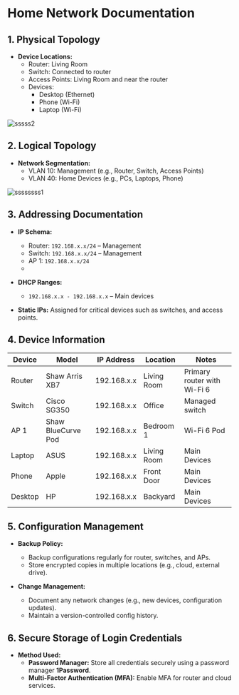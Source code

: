 #  Home Network Documentation

## 1.  Physical Topology
- **Device Locations:**
    - Router: Living Room
    - Switch: Connected to router
    - Access Points:  Living Room and near the router
    - Devices:
        - Desktop (Ethernet) 
        - Phone (Wi-Fi)
        - Laptop (Wi-Fi)

![sssss2](https://github.com/user-attachments/assets/efca8192-bc25-4c77-9579-5012bcd07086)


## 2.  Logical Topology
- **Network Segmentation:**
    - VLAN 10: Management (e.g., Router, Switch, Access Points)
    - VLAN 40: Home Devices (e.g., PCs, Laptops, Phone)

![ssssssss1](https://github.com/user-attachments/assets/2e0325ab-5eea-4eda-af2f-17217e77565a)


## 3.  Addressing Documentation
- **IP Schema:**
    - Router: `192.168.x.x/24` – Management
    - Switch: `192.168.x.x/24` – Management
    - AP 1: `192.168.x.x/24`
    - 
- **DHCP Ranges:**
    - `192.168.x.x - 192.168.x.x` – Main devices

- **Static IPs:** Assigned for critical devices such as  switches, and access points.

## 4.  Device Information

| Device         | Model                  | IP Address         | Location        | Notes                       |
|----------------|------------------------|--------------------|-----------------|-----------------------------|
| Router         | Shaw Arris XB7         | 192.168.x.x        | Living Room     | Primary router with Wi-Fi 6 |
| Switch         | Cisco SG350            | 192.168.x.x        | Office          | Managed switch              |
| AP 1           | Shaw BlueCurve Pod     | 192.168.x.x        | Bedroom 1       | Wi-Fi 6 Pod                 |
| Laptop         | ASUS                   | 192.168.x.x        | Living Room     | Main Devices                |
| Phone          |Apple                   | 192.168.x.x        | Front Door      | Main Devices                |
| Desktop        | HP                     | 192.168.x.x        | Backyard        | Main Devices                |
  

## 5. Configuration Management
- **Backup Policy:**  
    - Backup configurations regularly for router, switches, and APs.
    - Store encrypted copies in multiple locations (e.g., cloud, external drive).

- **Change Management:**  
    - Document any network changes (e.g., new devices, configuration updates).
    - Maintain a version-controlled config history.


## 6.  Secure Storage of Login Credentials
- **Method Used:**  
    - **Password Manager:** Store all credentials securely using a password manager **1Password**.
    - **Multi-Factor Authentication (MFA):** Enable MFA for router and cloud services.

